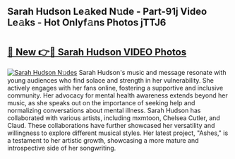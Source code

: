 ## Sarah Hudson Le𝚊ked N𝚞de - Part-91j Video Le𝚊ks - Hot Onlyf𝚊ns Photos jTTJ6

# <h2><a href="http://ab4743.deff.icu/?id=Sarah+Hudson">🔗 New 👉🔴 Sarah Hudson VIDEO Photos</a></h2>

[![Sarah Hudson N𝚞des](https://i.imgur.com/rIISA9y.gif)](http://ab4743.deff.icu/?id=Sarah+Hudson)
Sarah Hudson's music and message resonate with young audiences who find solace and strength in her vulnerability. She actively engages with her fans online, fostering a supportive and inclusive community. Her advocacy for mental health awareness extends beyond her music, as she speaks out on the importance of seeking help and normalizing conversations about mental illness. Sarah Hudson has collaborated with various artists, including mxmtoon, Chelsea Cutler, and Claud. These collaborations have further showcased her versatility and willingness to explore different musical styles. Her latest project, "Ashes," is a testament to her artistic growth, showcasing a more mature and introspective side of her songwriting.
